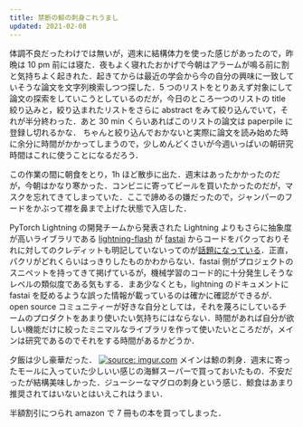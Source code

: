 ```yaml
---
title: 禁断の鯨の刺身これうまし
updated: 2021-02-08
---
```


体調不良だったわけでは無いが，週末に結構体力を使った感じがあったので，昨晩は 10 pm 前には寝た．夜もよく寝れたおかげで今朝はアラームが鳴る前に割と気持ちよく起きれた．起きてからは最近の学会から今の自分の興味に一致していそうな論文を文字列検索しつつ探した．5 つのリストをとりあえず対象にして論文の探索をしていこうとしているのだが，今日のところ一つのリストの title 絞り込みと，絞り込まれたリストをさらに abstract をみて絞り込んでいて，それが半分終わった．あと 30 min くらいあればこのリストの論文は paperpile に登録し切れるかな．
ちゃんと絞り込んでおかないと実際に論文を読み始めた時に余分に時間がかかってしまうので，少しめんどくさいが今週いっぱいの朝研究時間はこれに使うことになるだろう．

この作業の間に朝食をとり，1h ほど散歩に出た．週末はあったかかったのだが，今朝はかなり寒かった．コンビニに寄ってビールを買いたかったのだが，マスクを忘れてきてしまっていた．ここで諦めるの嫌だったので，ジャンパーのフードをかぶって襟を鼻まで上げた状態で入店した．

PyTorch Lightning の開発チームから発表された Lightning よりもさらに抽象度が高いライブラリである [lightning-flash](https://github.com/PyTorchLightning/lightning-flash) が [fastai](https://github.com/fastai/fastai) からコードをパクっておりそれに対してのクレディットも明記していないってのが[話題になっている](https://www.reddit.com/r/MachineLearning/comments/lcvz1f/pytorch_lightning_flash_appears_to_be_copying/)．正直，パクリがどれくらいはっきりしたものかわからない．fastai 側がプロジェクトのスニペットを持ってきて掲げているが，機械学習のコード的に十分発生しそうなレベルの類似度である気もする．まあ少なくとも，lightning のドキュメントに fastai を貶めるような誤った情報が載っているのは確かに確認ができるが．open source コミュニティーが好きな自分としては，それを蔑ろにしているチームのプロダクトをあまり使いたい気持ちにはならない．時間があれば自分が欲しい機能だけに絞ったミニマルなライブラリを作って使いたいところだが，メインは研究であるのでそれをする時間があるかどうか．

夕飯は少し豪華だった．
<a href="https://imgur.com/ISOL8zL"><img src="https://i.imgur.com/ISOL8zL.jpg" title="source: imgur.com" /></a>
メインは鯨の刺身．週末に寄ったモールに入っていた少しいい感じの海鮮スーパーで買っておいたもの．不安だったが結構美味しかった．ジューシーなマグロの刺身という感じ．鯨食はあまり推奨されてはいないとはいえこれはうまい．

半額割引につられ amazon で 7 冊もの本を買ってしまった．
